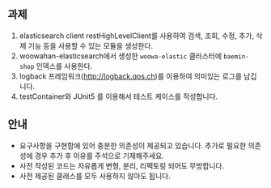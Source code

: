 ## 과제

1. elasticsearch client restHighLevelClient를 사용하여 검색, 조회, 수정, 추가, 삭제 기능 등을 사용할 수 있는 모듈을 생성한다.
2. woowahan-elasticsearch에서 생성한 `woowa-elastic` 클러스터에 `baemin-shop` 인덱스를 사용한다.
3. logback 프레임워크(http://logback.qos.ch)를 이용하여 의미있는 로그를 남깁니다.
4. testContainer와 JUnit5 를 이용해서 테스트 케이스를 작성합니다.

## 안내

- 요구사항을 구현함에 있어 충분한 의존성이 제공되고 있습니다. 추가로 필요한 의존성에 경우 추가 후 이유를 주석으로 기재해주세요.
- 사전 작성된 코드는 자유롭게 변형, 분리, 리펙토링 되어도 무방합니다.
- 사전 제공된 클래스를 모두 사용하지 않아도 됩니다.
